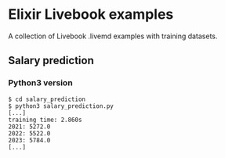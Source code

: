 # Elixir Livebook examples

A collection of Livebook .livemd examples with training datasets.

## Salary prediction

### Python3 version

```
$ cd salary_prediction
$ python3 salary_prediction.py
[...]
training time: 2.860s
2021: 5272.0
2022: 5522.0
2023: 5784.0
[...]
```
